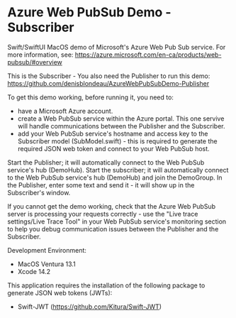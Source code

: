 # Azure Web PubSub Demo - Subscriber


Swift/SwiftUI MacOS demo of Microsoft's Azure Web Pub Sub service. For more information, see: https://azure.microsoft.com/en-ca/products/web-pubsub/#overview

This is the Subscriber - You also need the Publisher to run this demo: https://github.com/denisblondeau/AzureWebPubSubDemo-Publisher

To get this demo working, before running it, you need to:
- have a Microsoft Azure account.
- create a Web PubSub service within the Azure portal. This one servive will handle communications between the Publisher and the Subscriber.
- add your Web PubSub service's hostname and access key to the Subscriber model (SubModel.swift) - this is required to generate the required JSON web token and connect to your Web PubSub host.

Start the Publisher; it will automatically connect to the Web PubSub service's hub (DemoHub). 
Start the subscriber; it will automatically connect to the Web PubSub service's hub (DemoHub) and join the DemoGroup.
In the Publisher, enter some text and send it - it will show up in the Subscriber's window. 

If you cannot get the demo working, check that the Azure Web PubSub server is processing your requests correctly - use the "Live trace settings/Live Trace Tool" in your Web PubSub service's monitoring section to help you debug communication issues between the Publisher and the Subscriber.

Development Environment:
- MacOS Ventura 13.1
- Xcode 14.2

This application requires the installation of the following package to generate JSON web tokens (JWTs): 
- Swift-JWT (https://github.com/Kitura/Swift-JWT)


